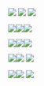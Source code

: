 <div>
  <img src= "https://raw.githubusercontent.com/PokeAPI/sprites/master/sprites/items/master-ball.png" />
  <img src= "https://raw.githubusercontent.com/PokeAPI/sprites/master/sprites/items/master-ball.png" />
  <img src= "https://raw.githubusercontent.com/PokeAPI/sprites/master/sprites/items/master-ball.png" />
</div>

<img src="https://raw.githubusercontent.com/PokeAPI/sprites/master/sprites/pokemon/4.png" /><img src="https://raw.githubusercontent.com/PokeAPI/sprites/master/sprites/pokemon/1.png" /><img src="https://raw.githubusercontent.com/PokeAPI/sprites/master/sprites/pokemon/7.png" />

<img src="https://raw.githubusercontent.com/PokeAPI/sprites/master/sprites/pokemon/155.png" /><img src="https://raw.githubusercontent.com/PokeAPI/sprites/master/sprites/pokemon/152.png" /><img src="https://raw.githubusercontent.com/PokeAPI/sprites/master/sprites/pokemon/158.png" />

<img src="https://raw.githubusercontent.com/PokeAPI/sprites/master/sprites/pokemon/255.png" /><img src="https://raw.githubusercontent.com/PokeAPI/sprites/master/sprites/pokemon/252.png" /> <img src="https://raw.githubusercontent.com/PokeAPI/sprites/master/sprites/pokemon/258.png" />

<img src="https://raw.githubusercontent.com/PokeAPI/sprites/master/sprites/pokemon/390.png" /><img src="https://raw.githubusercontent.com/PokeAPI/sprites/master/sprites/pokemon/387.png" /> <img src="https://raw.githubusercontent.com/PokeAPI/sprites/master/sprites/pokemon/393.png" />
